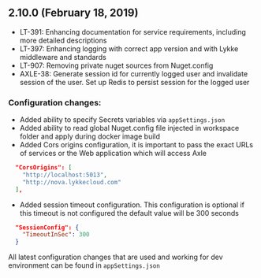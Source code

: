 ## 2.10.0 (February 18, 2019)

* LT-391: Enhancing documentation for service requirements, including more detailed descriptions
* LT-397: Enhancing logging with correct app version and with Lykke middleware and standards
* LT-907: Removing private nuget sources from Nuget.config
* AXLE-38: Generate session id for currently logged user and invalidate session of the user. Set up Redis to persist session for the logged user

### Configuration changes:

  - Added ability to specify Secrets variables via `appSettings.json`
  - Added ability to read global Nuget.config file injected in workspace folder and apply during docker image build
  - Added Cors origins configuration, it is important to pass the exact URLs of services or the Web application which will access Axle
 
  ```json
    "CorsOrigins": [ 
      "http://localhost:5013", 
      "http://nova.lykkecloud.com" 
    ],
  ```

  - Added session timeout configuration. This configuration is optional if this timeout is not configured the default value will be 300 seconds

  ```json
    "SessionConfig": {
      "TimeoutInSec": 300
    }
  ```

  All latest configuration changes that are used and working for dev environment can be found in ```appSettings.json```
